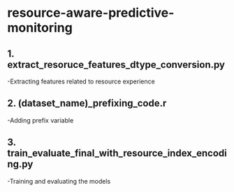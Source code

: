 # resource-aware-predictive-monitoring

## 1. extract_resoruce_features_dtype_conversion.py
-Extracting features related to resource experience

## 2. (dataset_name)_prefixing_code.r
-Adding prefix variable

## 3. train_evaluate_final_with_resource_index_encoding.py
-Training and evaluating the models
